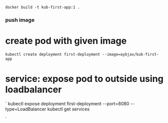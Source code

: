 `
docker build -t kub-first-app:1 .
`

### push image


# create pod with given image
`
kubectl create deployment first-deployment --image=aybjax/kub-first-app
`

# service: expose pod to outside using loadbalancer

`
kubectl expose deployment first-deployment --port=8080 --type=LoadBalancer
kubectl get services

`